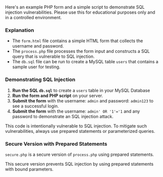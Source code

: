 Here's an example PHP form and a simple script to demonstrate SQL injection vulnerabilities.
Please use this for educational purposes only and in a controlled environment.

### Explanation

- The `form.html` file contains a simple HTML form that collects the username and password.
- The `process.php` file processes the form input and constructs a SQL query that is vulnerable to SQL injection.
- The `db.sql` file can be run to create a MySQL table `users` that contains a sample user for testing.

### Demonstrating SQL Injection

1. **Run the SQL `db.sql`** to create a `users` table in your MySQL Database
2. **Run the form and PHP script** on your server.
3. **Submit the form** with the username: `admin` and password: `admin123` to see a successful login.
4. **Submit the form** with the username: `admin' OR '1'='1` and any password to demonstrate an SQL injection attack.

This code is intentionally vulnerable to SQL injection. To mitigate such vulnerabilities, always use prepared statements or parameterized queries.

### Secure Version with Prepared Statements

`secure.php` is a secure version of `process.php` using prepared statements.

This secure version prevents SQL injection by using prepared statements with bound parameters.